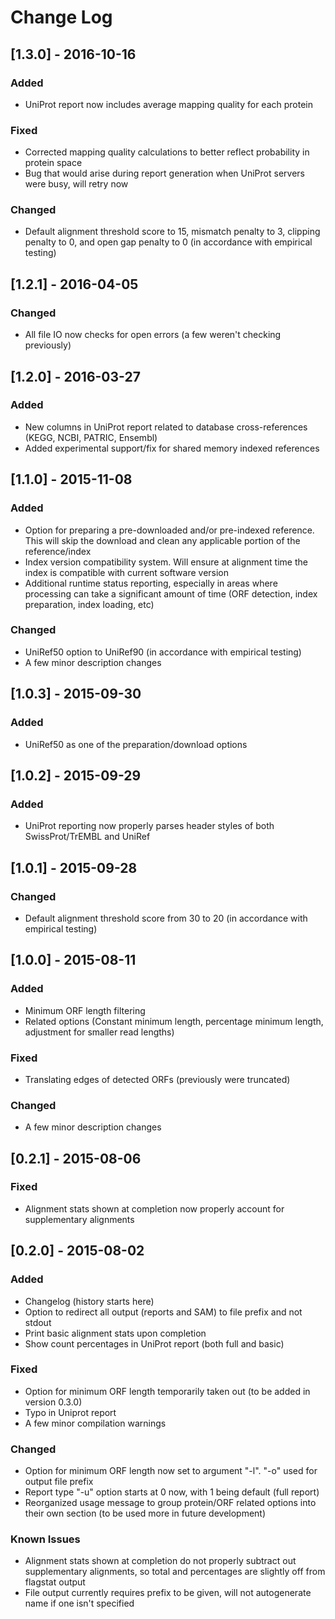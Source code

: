 # Change Log

## [1.3.0] - 2016-10-16
### Added
- UniProt report now includes average mapping quality for each protein

### Fixed
- Corrected mapping quality calculations to better reflect probability in protein space
- Bug that would arise during report generation when UniProt servers were busy, will retry now

### Changed
- Default alignment threshold score to 15, mismatch penalty to 3, clipping penalty to 0, and open gap penalty to 0 (in accordance with empirical testing)

## [1.2.1] - 2016-04-05
### Changed
- All file IO now checks for open errors (a few weren't checking previously)

## [1.2.0] - 2016-03-27
### Added
- New columns in UniProt report related to database cross-references (KEGG, NCBI, PATRIC, Ensembl)
- Added experimental support/fix for shared memory indexed references

## [1.1.0] - 2015-11-08
### Added
- Option for preparing a pre-downloaded and/or pre-indexed reference.  This will skip the download and clean any applicable portion of the reference/index
- Index version compatibility system.  Will ensure at alignment time the index is compatible with current software version
- Additional runtime status reporting, especially in areas where processing can take a significant amount of time (ORF detection, index preparation, index loading, etc)

### Changed
- UniRef50 option to UniRef90 (in accordance with empirical testing)
- A few minor description changes

## [1.0.3] - 2015-09-30
### Added
- UniRef50 as one of the preparation/download options

## [1.0.2] - 2015-09-29
### Added
- UniProt reporting now properly parses header styles of both SwissProt/TrEMBL and UniRef

## [1.0.1] - 2015-09-28
### Changed
- Default alignment threshold score from 30 to 20 (in accordance with empirical testing)

## [1.0.0] - 2015-08-11
### Added
- Minimum ORF length filtering
- Related options (Constant minimum length, percentage minimum length, adjustment for smaller read lengths)

### Fixed
- Translating edges of detected ORFs (previously were truncated)

### Changed
- A few minor description changes

## [0.2.1] - 2015-08-06
### Fixed
- Alignment stats shown at completion now properly account for supplementary alignments

## [0.2.0] - 2015-08-02
### Added
- Changelog (history starts here)
- Option to redirect all output (reports and SAM) to file prefix and not stdout
- Print basic alignment stats upon completion
- Show count percentages in UniProt report (both full and basic)

### Fixed
- Option for minimum ORF length temporarily taken out (to be added in version 0.3.0)
- Typo in Uniprot report
- A few minor compilation warnings

### Changed
- Option for minimum ORF length now set to argument "-l".  "-o" used for output file prefix
- Report type "-u" option starts at 0 now, with 1 being default (full report)
- Reorganized usage message to group protein/ORF related options into their own section (to be used more in future development)

### Known Issues
- Alignment stats shown at completion do not properly subtract out supplementary alignments, so total and percentages are slightly off from flagstat output
- File output currently requires prefix to be given, will not autogenerate name if one isn't specified

